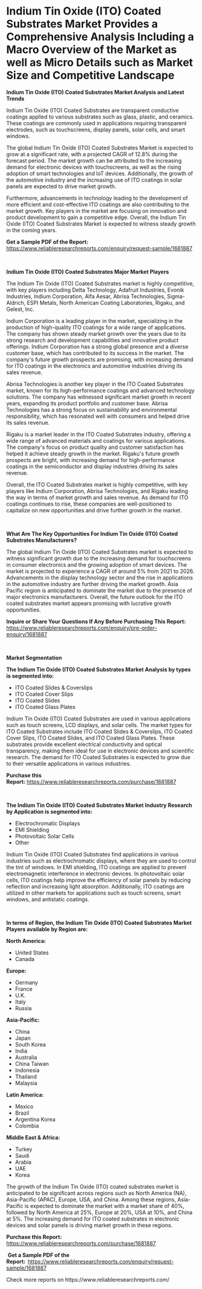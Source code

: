 <p><h1>Indium Tin Oxide (ITO) Coated Substrates Market Provides a Comprehensive Analysis Including a Macro Overview of the Market as well as Micro Details such as Market Size and Competitive Landscape</h1></p><p><strong>Indium Tin Oxide (ITO) Coated Substrates Market Analysis and Latest Trends</strong></p>
<p><p>Indium Tin Oxide (ITO) Coated Substrates are transparent conductive coatings applied to various substrates such as glass, plastic, and ceramics. These coatings are commonly used in applications requiring transparent electrodes, such as touchscreens, display panels, solar cells, and smart windows.</p><p>The global Indium Tin Oxide (ITO) Coated Substrates Market is expected to grow at a significant rate, with a projected CAGR of 12.8% during the forecast period. The market growth can be attributed to the increasing demand for electronic devices with touchscreens, as well as the rising adoption of smart technologies and IoT devices. Additionally, the growth of the automotive industry and the increasing use of ITO coatings in solar panels are expected to drive market growth.</p><p>Furthermore, advancements in technology leading to the development of more efficient and cost-effective ITO coatings are also contributing to the market growth. Key players in the market are focusing on innovation and product development to gain a competitive edge. Overall, the Indium Tin Oxide (ITO) Coated Substrates Market is expected to witness steady growth in the coming years.</p></p>
<p><strong>Get a Sample PDF of the Report:&nbsp;</strong> <a href="https://www.reliableresearchreports.com/enquiry/request-sample/1681887">https://www.reliableresearchreports.com/enquiry/request-sample/1681887</a></p>
<p>&nbsp;</p>
<p><strong>Indium Tin Oxide (ITO) Coated Substrates Major Market Players</strong></p>
<p><p>The Indium Tin Oxide (ITO) Coated Substrates market is highly competitive, with key players including Delta Technology, Adafruit Industries, Evonik Industries, Indium Corporation, Alfa Aesar, Abrisa Technologies, Sigma-Aldrich, ESPI Metals, North American Coating Laboratories, Rigaku, and Gelest, Inc.</p><p>Indium Corporation is a leading player in the market, specializing in the production of high-quality ITO coatings for a wide range of applications. The company has shown steady market growth over the years due to its strong research and development capabilities and innovative product offerings. Indium Corporation has a strong global presence and a diverse customer base, which has contributed to its success in the market. The company's future growth prospects are promising, with increasing demand for ITO coatings in the electronics and automotive industries driving its sales revenue.</p><p>Abrisa Technologies is another key player in the ITO Coated Substrates market, known for its high-performance coatings and advanced technology solutions. The company has witnessed significant market growth in recent years, expanding its product portfolio and customer base. Abrisa Technologies has a strong focus on sustainability and environmental responsibility, which has resonated well with consumers and helped drive its sales revenue.</p><p>Rigaku is a market leader in the ITO Coated Substrates industry, offering a wide range of advanced materials and coatings for various applications. The company's focus on product quality and customer satisfaction has helped it achieve steady growth in the market. Rigaku's future growth prospects are bright, with increasing demand for high-performance coatings in the semiconductor and display industries driving its sales revenue.</p><p>Overall, the ITO Coated Substrates market is highly competitive, with key players like Indium Corporation, Abrisa Technologies, and Rigaku leading the way in terms of market growth and sales revenue. As demand for ITO coatings continues to rise, these companies are well-positioned to capitalize on new opportunities and drive further growth in the market.</p></p>
<p>&nbsp;</p>
<p><strong>What Are The Key Opportunities For Indium Tin Oxide (ITO) Coated Substrates Manufacturers?</strong></p>
<p><p>The global Indium Tin Oxide (ITO) Coated Substrates market is expected to witness significant growth due to the increasing demand for touchscreens in consumer electronics and the growing adoption of smart devices. The market is projected to experience a CAGR of around 5% from 2021 to 2026. Advancements in the display technology sector and the rise in applications in the automotive industry are further driving the market growth. Asia Pacific region is anticipated to dominate the market due to the presence of major electronics manufacturers. Overall, the future outlook for the ITO coated substrates market appears promising with lucrative growth opportunities.</p></p>
<p><strong>Inquire or Share Your Questions If Any Before Purchasing This Report:</strong> <a href="https://www.reliableresearchreports.com/enquiry/pre-order-enquiry/1681887">https://www.reliableresearchreports.com/enquiry/pre-order-enquiry/1681887</a></p>
<p>&nbsp;</p>
<p><strong>Market Segmentation</strong></p>
<p><strong>The Indium Tin Oxide (ITO) Coated Substrates Market Analysis by types is segmented into:</strong></p>
<p><ul><li>ITO Coated Slides & Coverslips</li><li>ITO Coated Cover Slips</li><li>ITO Coated Slides</li><li>ITO Coated Glass Plates</li></ul></p>
<p><p>Indium Tin Oxide (ITO) Coated Substrates are used in various applications such as touch screens, LCD displays, and solar cells. The market types for ITO Coated Substrates include ITO Coated Slides & Coverslips, ITO Coated Cover Slips, ITO Coated Slides, and ITO Coated Glass Plates. These substrates provide excellent electrical conductivity and optical transparency, making them ideal for use in electronic devices and scientific research. The demand for ITO Coated Substrates is expected to grow due to their versatile applications in various industries.</p></p>
<p><strong>Purchase this Report:&nbsp;</strong><a href="https://www.reliableresearchreports.com/purchase/1681887">https://www.reliableresearchreports.com/purchase/1681887</a></p>
<p>&nbsp;</p>
<p><strong>The Indium Tin Oxide (ITO) Coated Substrates Market Industry Research by Application is segmented into:</strong></p>
<p><ul><li>Electrochromatic Displays</li><li>EMI Shielding</li><li>Photovoltaic Solar Cells</li><li>Other</li></ul></p>
<p><p>Indium Tin Oxide (ITO) Coated Substrates find applications in various industries such as electrochromatic displays, where they are used to control the tint of windows. In EMI shielding, ITO coatings are applied to prevent electromagnetic interference in electronic devices. In photovoltaic solar cells, ITO coatings help improve the efficiency of solar panels by reducing reflection and increasing light absorption. Additionally, ITO coatings are utilized in other markets for applications such as touch screens, smart windows, and antistatic coatings.</p></p>
<p>&nbsp;</p>
<p><strong>In terms of Region, the Indium Tin Oxide (ITO) Coated Substrates Market Players available by Region are:</strong></p>
<p>
    <p> <strong> North America: </strong>
        <ul>
            <li>United States</li>
            <li>Canada</li>
        </ul>
        </p> 
    <p> <strong> Europe: </strong>
        <ul>
            <li>Germany</li>
            <li>France</li>
            <li>U.K.</li>
            <li>Italy</li>
            <li>Russia</li>
        </ul>
        </p> 
    <p> <strong> Asia-Pacific: </strong>
        <ul>
            <li>China</li>
            <li>Japan</li>
            <li>South Korea</li>
            <li>India</li>
            <li>Australia</li>
            <li>China Taiwan</li>
            <li>Indonesia</li>
            <li>Thailand</li>
            <li>Malaysia</li>
        </ul>
        </p> 
    <p> <strong> Latin America: </strong>
        <ul>
            <li>Mexico</li>
            <li>Brazil</li>
            <li>Argentina Korea</li>
            <li>Colombia</li>
        </ul>
        </p> 
    <p> <strong> Middle East & Africa: </strong>
        <ul>
            <li>Turkey</li>
            <li>Saudi</li>
            <li>Arabia</li>
            <li>UAE</li>
            <li>Korea</li>
        </ul>
    </p>
    </p>
<p><p>The growth of the Indium Tin Oxide (ITO) coated substrates market is anticipated to be significant across regions such as North America (NA), Asia-Pacific (APAC), Europe, USA, and China. Among these regions, Asia-Pacific is expected to dominate the market with a market share of 40%, followed by North America at 25%, Europe at 20%, USA at 10%, and China at 5%. The increasing demand for ITO coated substrates in electronic devices and solar panels is driving market growth in these regions.</p></p>
<p><strong>Purchase this Report: </strong><a href="https://www.reliableresearchreports.com/purchase/1681887">https://www.reliableresearchreports.com/purchase/1681887</a></p>
<p>&nbsp;<strong>Get a Sample PDF of the Report:&nbsp;&nbsp;</strong><a href="https://www.reliableresearchreports.com/enquiry/request-sample/1681887">https://www.reliableresearchreports.com/enquiry/request-sample/1681887</a></p>
<p><strong></strong></p>
<p>Check more reports on https://www.reliableresearchreports.com/</p>
